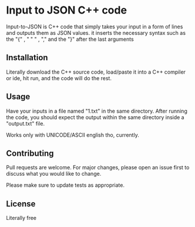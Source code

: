 # Input to JSON C++ code

Input-to-JSON is C++ code that simply takes your input in a form of lines and outputs them as JSON values.
it inserts the necessary syntax such as the "{" , " " " , "," and the "}" after the last arguments     
## Installation

Literally download the C++ source code, load/paste it into a C++ compiler or ide, hit run, and the code will do the rest.


## Usage

Have your inputs in a file named "1.txt" in the same directory. After running the code, you should expect the output within the same directory inside a "output.txt" file.

Works only with UNICODE/ASCII english tho, currently.

## Contributing
Pull requests are welcome. For major changes, please open an issue first to discuss what you would like to change.

Please make sure to update tests as appropriate.

## License
Literally free
